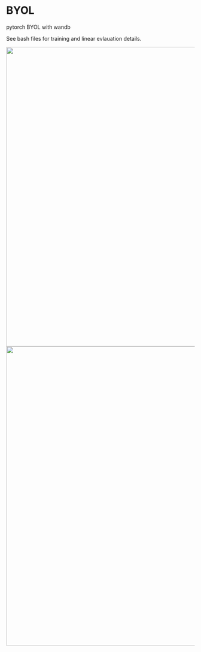 # BYOL
pytorch BYOL with wandb

See bash files for training and linear evlauation details.


<p align="center">
  <img src=https://velog.velcdn.com/images/jj770206/post/71b2c75d-563a-4e46-b71b-ad6de7579572/image.png width="800">
  
  <img src=https://velog.velcdn.com/images/jj770206/post/0419d6bd-610a-4081-872d-2cf25045afac/image.png width="800">
</p>
